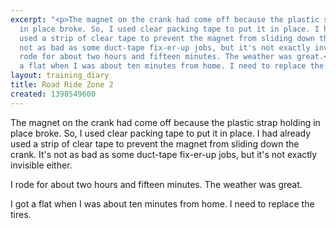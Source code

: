 ```yaml
---
excerpt: "<p>The magnet on the crank had come off because the plastic strap holding
  in place broke. So, I used clear packing tape to put it in place. I had already
  used a strip of clear tape to prevent the magnet from sliding down the crank. It's
  not as bad as some duct-tape fix-er-up jobs, but it's not exactly invisible either.</p><p>I
  rode for about two hours and fifteen minutes. The weather was great.</p><p>I got
  a flat when I was about ten minutes from home. I need to replace the tires.</p>"
layout: training_diary
title: Road Ride Zone 2
created: 1398549600
---
```

<p>The magnet on the crank had come off because the plastic strap holding in place broke. So, I used clear packing tape to put it in place. I had already used a strip of clear tape to prevent the magnet from sliding down the crank. It's not as bad as some duct-tape fix-er-up jobs, but it's not exactly invisible either.</p><p>I rode for about two hours and fifteen minutes. The weather was great.</p><p>I got a flat when I was about ten minutes from home. I need to replace the tires.</p>
